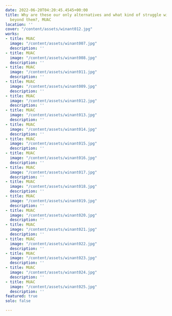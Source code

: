 ```yaml
---
date: 2022-06-20T04:20:45.4545+00:00
title: Why are these our only alternatives and what kind of struggle will move us
  beyond them?, MUAC
location: ''
cover: "/content/assets/winant012.jpg"
works:
- title: MUAC
  image: "/content/assets/winant007.jpg"
  description: ''
- title: MUAC
  image: "/content/assets/winant008.jpg"
  description: ''
- title: MUAC
  image: "/content/assets/winant011.jpg"
  description: ''
- title: MUAC
  image: "/content/assets/winant009.jpg"
  description: ''
- title: MUAC
  image: "/content/assets/winant012.jpg"
  description: ''
- title: MUAC
  image: "/content/assets/winant013.jpg"
  description: ''
- title: MUAC
  image: "/content/assets/winant014.jpg"
  description: ''
- title: MUAC
  image: "/content/assets/winant015.jpg"
  description: ''
- title: MUAC
  image: "/content/assets/winant016.jpg"
  description: ''
- title: MUAC
  image: "/content/assets/winant017.jpg"
  description: ''
- title: MUAC
  image: "/content/assets/winant018.jpg"
  description: ''
- title: MUAC
  image: "/content/assets/winant019.jpg"
  description: ''
- title: MUAC
  image: "/content/assets/winant020.jpg"
  description: ''
- title: MUAC
  image: "/content/assets/winant021.jpg"
  description: ''
- title: MUAC
  image: "/content/assets/winant022.jpg"
  description: ''
- title: MUAC
  image: "/content/assets/winant023.jpg"
  description: ''
- title: MUAC
  image: "/content/assets/winant024.jpg"
  description: ''
- title: MUAC
  image: "/content/assets/winant025.jpg"
  description: ''
featured: true
solo: false

---
```

